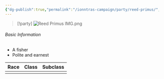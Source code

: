```yaml
---
{"dg-publish":true,"permalink":"/ionntras-campaign/party/reed-primus/","created":"","updated":""}
---
```



> [!party]
> ![Reed Primus IMG.png](/img/user/z_Assets/Reed%20Primus%20IMG.png)

###### Basic Information 
- A fisher 
- Polite and earnest

| **Race** | **Class** | **Subclass** |
| -------- | --------- | ------------ |
|     |     |  |
